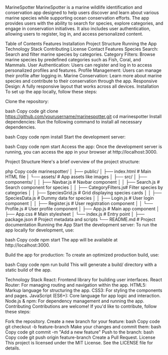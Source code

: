 MarineSpotter
MarineSpotter is a marine wildlife identification and conservation app designed to help users discover and learn about various marine species while supporting ocean conservation efforts. The app provides users with the ability to search for species, explore categories, and engage in conservation initiatives. It also includes user authentication, allowing users to register, log in, and access personalized content.

Table of Contents
Features
Installation
Project Structure
Running the App
Technology Stack
Contributing
License
Contact
Features
Species Search: Search and filter marine species by categories.
Category Filters: Browse marine species by predefined categories such as Fish, Coral, and Mammals.
User Authentication: Users can register and log in to access personalized profiles and features.
Profile Management: Users can manage their profile after logging in.
Marine Conservation: Learn more about marine species and contribute to their conservation through the app.
Responsive Design: A fully responsive layout that works across all devices.
Installation
To set up the app locally, follow these steps:

Clone the repository:

bash
Copy code
git clone https://github.com/yourusername/marinespotter.git
cd marinespotter
Install dependencies: Run the following command to install all necessary dependencies.

bash
Copy code
npm install
Start the development server:

bash
Copy code
npm start
Access the app: Once the development server is running, you can access the app in your browser at http://localhost:3000.

Project Structure
Here's a brief overview of the project structure:

php
Copy code
marinespotter/
│
├── public/
│   ├── index.html            # Main HTML file
│   └── assets/               # App assets like images
│
├── src/
│   ├── components/
│   │   ├── Navbar.js         # Navbar component
│   │   ├── Search.js         # Search component for species
│   │   ├── CategoryFilters.js# Filter species by categories
│   │   ├── SpeciesGrid.js    # Grid displaying species cards
│   │   ├── SpeciesData.js    # Dummy data for species
│   │   ├── Login.js          # User login component
│   │   ├── Register.js       # User registration component
│   │   └── Profile.js        # User profile component
│   ├── App.js                # Main app component
│   ├── App.css               # Main stylesheet
│   └── index.js              # Entry point
│
├── package.json              # Project metadata and scripts
└── README.md                 # Project documentation
Running the App
Start the development server: To run the app locally for development, use:

bash
Copy code
npm start
The app will be available at http://localhost:3000.

Build the app for production: To create an optimized production build, use:

bash
Copy code
npm run build
This will generate a build/ directory with a static build of the app.

Technology Stack
React: Frontend library for building user interfaces.
React Router: For managing routing and navigation within the app.
HTML5: Markup language for structuring the app.
CSS3: For styling the components and pages.
JavaScript (ES6+): Core language for app logic and interaction.
Node.js & npm: For dependency management and running the app.
Contributing
Contributions are welcome! If you'd like to contribute, follow these steps:

Fork the repository.
Create a new branch for your feature:
bash
Copy code
git checkout -b feature-branch
Make your changes and commit them:
bash
Copy code
git commit -m "Add a new feature"
Push to the branch:
bash
Copy code
git push origin feature-branch
Create a Pull Request.
License
This project is licensed under the MIT License. See the LICENSE file for details.
